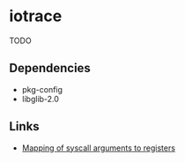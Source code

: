 # iotrace
TODO

## Dependencies
- pkg-config
- libglib-2.0

## Links
- [Mapping of syscall arguments to registers](http://blog.rchapman.org/posts/Linux_System_Call_Table_for_x86_64/)

